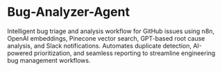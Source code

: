 # Bug-Analyzer-Agent
Intelligent bug triage and analysis workflow for GitHub issues using n8n, OpenAI embeddings, Pinecone vector search, GPT-based root cause analysis, and Slack notifications. Automates duplicate detection, AI-powered prioritization, and seamless reporting to streamline engineering bug management workflows.
